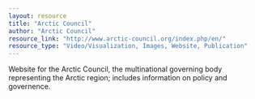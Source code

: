 ```yaml
---
layout: resource
title: "Arctic Council"
author: "Arctic Council"
resource_link: "http://www.arctic-council.org/index.php/en/"
resource_type: "Video/Visualization, Images, Website, Publication"
---
```


Website for the Arctic Council, the multinational governing body representing the Arctic region; includes information on policy and governence.
